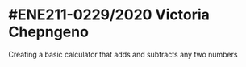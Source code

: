 # #ENE211-0229/2020 Victoria Chepngeno
Creating a basic calculator that adds and subtracts any two numbers
